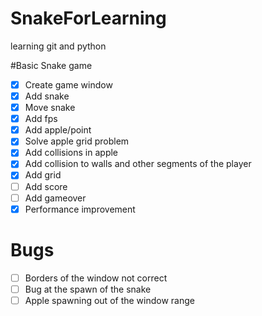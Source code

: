 # SnakeForLearning
learning git and python

#Basic Snake game

- [x] Create game window
- [x] Add snake
- [x] Move snake
- [x] Add fps
- [x] Add apple/point
- [x] Solve apple grid problem
- [x] Add collisions in apple
- [x] Add collision to walls and other segments of the player
- [x] Add grid
- [ ] Add score
- [ ] Add gameover
- [x] Performance improvement

# Bugs

- [ ] Borders of the window not correct
- [ ] Bug at the spawn of the snake
- [ ] Apple spawning out of the window range